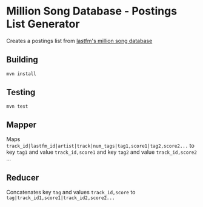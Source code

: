 Million Song Database - Postings List Generator
===============================================

Creates a postings list from [lastfm's million song database](http://labrosa.ee.columbia.edu/millionsong/lastfm)

Building
--------
`mvn install`

Testing
-------
`mvn test`

Mapper
------

Maps `track_id|lastfm_id|artist|track|num_tags|tag1,score1|tag2,score2...` to key `tag1` and value `track_id,score1` and key `tag2` and value `track_id,score2` ...

Reducer
-------

Concatenates key `tag` and values `track_id,score` to `tag|track_id1,score1|track_id2,score2...`